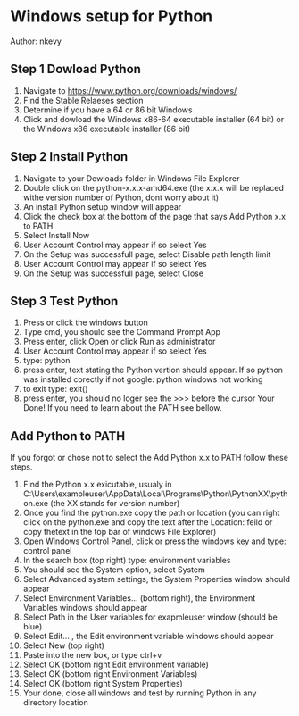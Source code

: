 Windows setup for Python
========================
Author: nkevy

Step 1 Dowload Python
---------------------
1. Navigate to https://www.python.org/downloads/windows/
2. Find the Stable Relaeses section
3. Determine if you have a 64 or 86 bit Windows
3. Click and dowload the Windows x86-64 executable installer (64 bit) or the Windows x86 executable installer (86 bit)

Step 2 Install Python
----------------------
1. Navigate to your Dowloads folder in Windows File Explorer
2. Double click on the python-x.x.x-amd64.exe (the x.x.x will be replaced withe version number of Python, dont worry about it)
3. An install Python setup window will appear 
4. Click the check box at the bottom of the page that says Add Python x.x to PATH
5. Select Install Now
6. User Account Control may appear if so select Yes
7. On the Setup was successfull page, select Disable path length limit
8. User Account Control may appear if so select Yes
9. On the Setup was successfull page, select Close

Step 3 Test Python
------------------
1. Press or click the windows button
2. Type cmd, you should see the Command Prompt App
3. Press enter, click Open or click Run as administrator 
4. User Account Control may appear if so select Yes
5. type: python
6. press enter, text stating the Python vertion should appear. If so python was installed corectly if not google: python windows not working
7. to exit type: exit()
8. press enter, you should no loger see the >>> before the cursor 
Your Done! If you need to learn about the PATH see bellow.

Add Python to PATH
------------------
If you forgot or chose not to select the Add Python x.x to PATH follow these steps.
1. Find the Python x.x exicutable, usualy in C:\Users\exampleuser\AppData\Local\Programs\Python\PythonXX\python.exe (the XX stands for version number)
2. Once you find the python.exe copy the path or location (you can right click on the python.exe and copy the text after the Location: feild or copy thetext in the top bar of windows File Explorer)
3. Open Windows Control Panel, click or press the windows key and type: control panel
4. In the search box (top right) type: environment variables
5. You should see the System option, select System
6. Select Advanced system settings, the System Properties window should appear 
7. Select Environment Variables... (bottom right), the Environment Variables windows should appear
8. Select Path in the User variables for exapmleuser window (should be blue)
9. Select Edit... , the Edit environment variable windows should appear
10. Select New (top right)
11. Paste into the new box, or type ctrl+v
12. Select OK (bottom right Edit environment variable)
13. Select OK (bottom right Environment Variables)
14. Select OK (bottom right System Properties)
15. Your done, close all windows and test by running Python in any directory location

